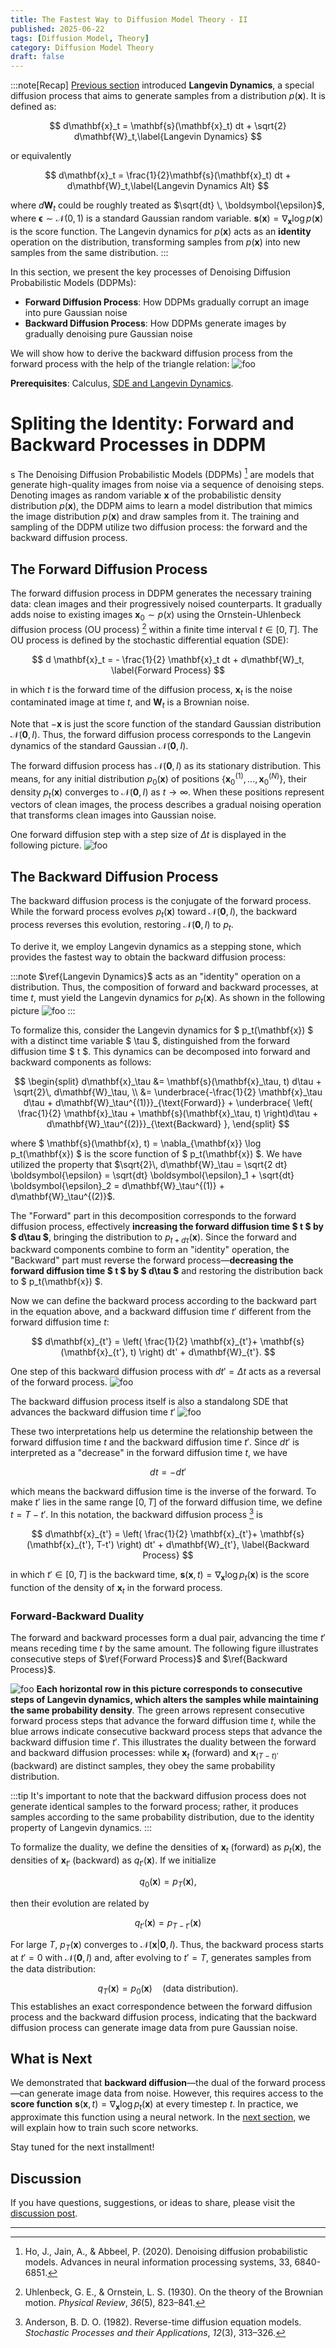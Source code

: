 ```yaml
---
title: The Fastest Way to Diffusion Model Theory - II
published: 2025-06-22
tags: [Diffusion Model, Theory]
category: Diffusion Model Theory
draft: false
---
```


:::note[Recap]
[Previous section](../fastest_way__diffusion_model_theory_i/) introduced **Langevin Dynamics**, a special diffusion process that aims to generate samples from a distribution $p(\mathbf{x})$. It is defined as:

$$
d\mathbf{x}_t = \mathbf{s}(\mathbf{x}_t) dt + \sqrt{2} d\mathbf{W}_t,\label{Langevin Dynamics}
$$

or equivalently

$$
d\mathbf{x}_t = \frac{1}{2}\mathbf{s}(\mathbf{x}_t) dt + d\mathbf{W}_t,\label{Langevin Dynamics Alt}
$$

where $d\mathbf{W}_t$ could be roughly treated as $\sqrt{dt} \, \boldsymbol{\epsilon}$, where $\boldsymbol{\epsilon} \sim \mathcal{N}(0,1)$ is a standard Gaussian random variable. $\mathbf{s}(\mathbf{x}) = \nabla_{\mathbf{x}} \log p(\mathbf{x})$ is the score function. The Langevin dynamics for $p(\mathbf{x})$ acts as an **identity** operation on the distribution, transforming samples from $p(\mathbf{x})$ into new samples from the same distribution.
:::

In this section, we present the key processes of Denoising Diffusion Probabilistic Models (DDPMs): 
- **Forward Diffusion Process**: How DDPMs gradually corrupt an image into pure Gaussian noise  
- **Backward Diffusion Process**: How DDPMs generate images by gradually denoising pure Gaussian noise

We will show how to derive the backward diffusion process from the forward process with the help of the triangle relation:
![foo](forward-backward-langevin.png)  


**Prerequisites**: Calculus, [SDE and Langevin Dynamics](../fastest_way__diffusion_model_theory_i/).

# Spliting the Identity: Forward and Backward Processes in DDPM
s
The Denoising Diffusion Probabilistic Models (DDPMs) [^Ho2020DenoisingDP] are models that generate high-quality images from noise via a sequence of denoising steps. Denoting images as random variable $\mathbf{x}$ of the probabilistic density distribution $p(\mathbf{x})$, the DDPM aims to learn a model distribution that mimics the image distribution $p(\mathbf{x})$ and draw samples from it. The training and sampling of the DDPM utilize two diffusion process: the forward and the backward diffusion process. 


## The Forward Diffusion Process

The forward diffusion process in DDPM generates the necessary training data: clean images and their progressively noised counterparts. It gradually adds noise to existing images $\mathbf{x}_0 \sim p(x)$ using the Ornstein-Uhlenbeck diffusion process (OU process) [^Uhlenbeck1930OnTT] within a finite time interval $t\in [0,T]$. The OU process is defined by the stochastic differential equation (SDE):

$$
d \mathbf{x}_t = - \frac{1}{2} \mathbf{x}_t dt + d\mathbf{W}_t, \label{Forward Process}
$$

in which $t$ is the forward time of the diffusion process, $\mathbf{x}_t$ is the noise contaminated image at time $t$, and $\mathbf{W}_t$ is a Brownian noise.

Note that $-\mathbf{x}$ is just the score function of the standard Gaussian distribution $\mathcal{N}(\mathbf{0},I)$. Thus, the forward diffusion process corresponds to the Langevin dynamics of the standard Gaussian $\mathcal{N}(\mathbf{0},I)$.

The forward diffusion process has $\mathcal{N}(\mathbf{0},I)$ as its stationary distribution. This means, for any initial distribution $p_0(\mathbf{x})$ of positions $\{\mathbf{x}_0^{(1)},...,\mathbf{x}_0^{(N)}\}$, their density $p_t(\mathbf{x})$ converges to $\mathcal{N}(\mathbf{0},I)$ as $t\to\infty$. When these positions represent vectors of clean images, the process describes a gradual noising operation that transforms clean images into Gaussian noise.

One forward diffusion step with a step size of $\Delta t$ is displayed in the following picture.
![foo](forward.png)

## The Backward Diffusion Process

The backward diffusion process is the conjugate of the forward process. While the forward process evolves $p_t(\mathbf{x})$ toward $\mathcal{N}(\mathbf{0},I)$, the backward process reverses this evolution, restoring $\mathcal{N}(\mathbf{0},I)$ to $p_t$.

To derive it, we employ Langevin dynamics as a stepping stone, which provides the fastest way to obtain the backward diffusion process: 

:::note
$\ref{Langevin Dynamics}$ acts as an "identity" operation on a distribution. Thus, the composition of forward and backward processes, at time $t$, must yield the Langevin dynamics for $p_t(\mathbf{x})$. As shown in the following picture
![foo](forward-backward-langevin.png)
:::

To formalize this, consider the Langevin dynamics for $ p_t(\mathbf{x}) $ with a distinct time variable $ \tau $, distinguished from the forward diffusion time $ t $. This dynamics can be decomposed into forward and backward components as follows:  

$$
\begin{split}  
d\mathbf{x}_\tau &= \mathbf{s}(\mathbf{x}_\tau, t) d\tau + \sqrt{2}\, d\mathbf{W}_\tau, \\
&= \underbrace{-\frac{1}{2} \mathbf{x}_\tau d\tau + d\mathbf{W}_\tau^{(1)}}_{\text{Forward}} + \underbrace{ \left( \frac{1}{2} \mathbf{x}_\tau + \mathbf{s}(\mathbf{x}_\tau, t) \right)d\tau + d\mathbf{W}_\tau^{(2)}}_{\text{Backward} },  
\end{split}  
$$

where $ \mathbf{s}(\mathbf{x}, t) = \nabla_{\mathbf{x}} \log p_t(\mathbf{x}) $ is the score function of $ p_t(\mathbf{x}) $. We have utilized the property that $\sqrt{2}\, d\mathbf{W}_\tau = \sqrt{2 dt} \boldsymbol{\epsilon} = \sqrt{dt} \boldsymbol{\epsilon}_1 + \sqrt{dt} \boldsymbol{\epsilon}_2 = d\mathbf{W}_\tau^{(1)} + d\mathbf{W}_\tau^{(2)}$. 

The "Forward" part in this decomposition corresponds to the forward diffusion process, effectively **increasing the forward diffusion time $ t $ by $ d\tau $**, bringing the distribution to $p_{t + d\tau}(\mathbf{x})$. Since the forward and backward components combine to form an "identity" operation, the "Backward" part must reverse the forward process—**decreasing the forward diffusion time $ t $ by $ d\tau $** and restoring the distribution back to $ p_t(\mathbf{x}) $.



Now we can define the backward process according to the backward part in the equation above, and a backward diffusion time $t'$ different from the forward diffusion time $t$:

$$
d\mathbf{x}_{t'} = \left( \frac{1}{2} \mathbf{x}_{t'}+ \mathbf{s}(\mathbf{x}_{t'}, t) \right) dt' + d\mathbf{W}_{t'}.
$$

One step of this backward diffusion process with $dt' = \Delta t$ acts as a reversal of the forward process.
![foo](backward2.png)

The backward diffusion process itself is also a standalong SDE that advances the backward diffusion time $t'$
![foo](backward3.png)

These two interpretations help us determine the relationship between the forward diffusion time $t$ and the backward diffusion time $t'$. Since $dt'$ is interpreted as a "decrease" in the forward diffusion time $t$, we have 

$$
dt = -dt'
$$

which means the backward diffusion time is the inverse of the forward. To make $t'$ lies in the same range $[0, T]$ of the forward diffusion time, we define $t = T - t'$. In this notation, the backward diffusion process [^Anderson1982ReversetimeDE] is

$$
d\mathbf{x}_{t'} = \left( \frac{1}{2} \mathbf{x}_{t'}+ \mathbf{s}(\mathbf{x}_{t'}, T-t') \right) dt' + d\mathbf{W}_{t'}, \label{Backward Process}
$$

in which $t' \in [0,T]$ is the backward time, $\mathbf{s}(\mathbf{x}, t) = \nabla_{\mathbf{x}} \log p_t(\mathbf{x})$ is the score function of the density of $\mathbf{x}_{t}$ in the forward process.

### Forward-Backward Duality

The forward and backward processes form a dual pair, advancing the time $t'$ means receding time $t$ by the same amount. The following figure illustrates consecutive steps of $\ref{Forward Process}$ and $\ref{Backward Process}$.

![foo](forward-backward-langevin-full.png)
**Each horizontal row in this picture corresponds to consecutive steps of Langevin dynamics, which alters the samples while maintaining the same probability density**. The green arrows represent consecutive forward process steps that advance the forward diffusion time $t$, while the blue arrows indicate consecutive backward process steps that advance the backward diffusion time $t'$. This illustrates the duality between the forward and backward diffusion processes: while $\mathbf{x}_t$ (forward) and $\mathbf{x}_{(T-t)'}$ (backward) are distinct samples, they obey the same probability distribution.

:::tip
It's important to note that the backward diffusion process does not generate identical samples to the forward process; rather, it produces samples according to the same probability distribution, due to the identity property of Langevin dynamics.
:::

To formalize the duality, we define the densities of $\mathbf{x}_t$ (forward) as $p_t(\mathbf{x})$, the densities of $\mathbf{x}_{t'}$ (backward) as $q_{t'}(\mathbf{x})$. If we initialize

$$
q_0(\mathbf{x}) = p_T(\mathbf{x}),  
$$

then their evolution are related by  

$$
q_{t'}(\mathbf{x}) = p_{T-t'}(\mathbf{x}) 
$$

For large $T$, $p_T(\mathbf{x})$ converges to $\mathcal{N}(\mathbf{x}|\mathbf{0},I)$. Thus, the backward process starts at $t'=0$ with $\mathcal{N}(\mathbf{0},I)$ and, after evolving to $t'=T$, generates samples from the data distribution:  

$$
q_T(\mathbf{x}) = p_0(\mathbf{x}) \quad \text{(data distribution)}.  
$$
This establishes an exact correspondence between the forward diffusion process and the backward diffusion process, indicating that the backward diffusion process can generate image data from pure Gaussian noise.


## What is Next
We demonstrated that **backward diffusion**—the dual of the forward process—can generate image data from noise. However, this requires access to the **score function** $\mathbf{s}(\mathbf{x}, t) = \nabla_{\mathbf{x}} \log p_t(\mathbf{x})$ at every timestep $t$. In practice, we approximate this function using a neural network.  In the [next section](../fastest_way__diffusion_model_theory_iii/), we will explain how to train such score networks.  

Stay tuned for the next installment!

## Discussion
If you have questions, suggestions, or ideas to share, please visit the [discussion post](https://github.com/scraed/scraedBlog/discussions/4).


[^Ho2020DenoisingDP]: Ho, J., Jain, A., & Abbeel, P. (2020). Denoising diffusion probabilistic models. Advances in neural information processing systems, 33, 6840-6851.
[^Uhlenbeck1930OnTT]: Uhlenbeck, G. E., & Ornstein, L. S. (1930). On the theory of the Brownian motion. *Physical Review*, *36*(5), 823–841.  
[^Anderson1982ReversetimeDE]: Anderson, B. D. O. (1982). Reverse-time diffusion equation models. *Stochastic Processes and their Applications*, *12*(3), 313–326.  

---
